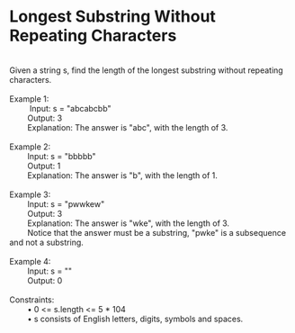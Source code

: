 <h1>Longest Substring Without Repeating Characters</h1>
<p><br>
Given a string s, find the length of the longest substring without repeating characters.<br>
<br> 
Example 1:<br>
&emsp; &emsp; Input: s = "abcabcbb"<br>
&emsp; &emsp;Output: 3<br>
&emsp; &emsp;Explanation: The answer is "abc", with the length of 3.<br>
<br>
Example 2:<br>
&emsp; &emsp;Input: s = "bbbbb"<br>
&emsp; &emsp;Output: 1<br>
&emsp; &emsp;Explanation: The answer is "b", with the length of 1.<br>
<br>
Example 3:<br>
&emsp; &emsp;Input: s = "pwwkew"<br>
&emsp; &emsp;Output: 3<br>
&emsp; &emsp;Explanation: The answer is "wke", with the length of 3.<br>
&emsp; &emsp;Notice that the answer must be a substring, "pwke" is a subsequence and not a substring.<br>
<br>
Example 4:<br>
&emsp; &emsp;Input: s = ""<br>
&emsp; &emsp;Output: 0<br>
<br>
Constraints:<br>
&emsp; &emsp;•	0 <= s.length <= 5 * 104<br>
&emsp; &emsp;•	s consists of English letters, digits, symbols and spaces.<br>
</p>


